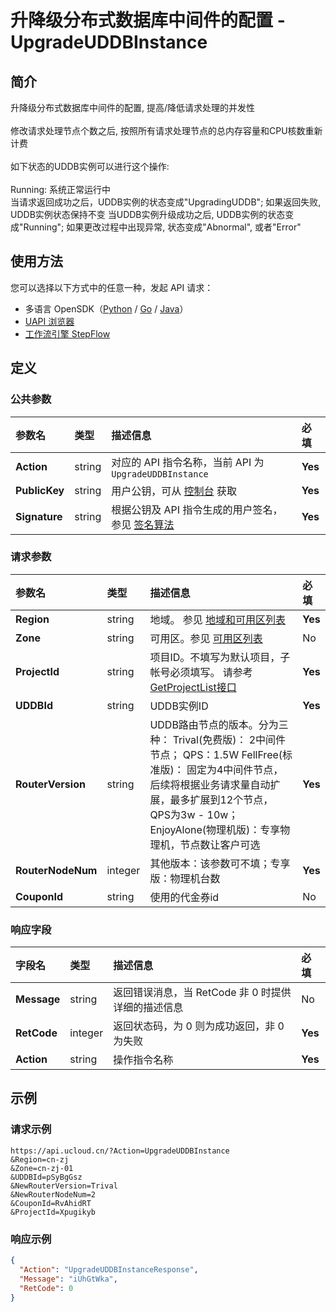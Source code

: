 # 升降级分布式数据库中间件的配置 - UpgradeUDDBInstance

## 简介

升降级分布式数据库中间件的配置, 提高/降低请求处理的并发性<br /><br />修改请求处理节点个数之后, 按照所有请求处理节点的总内存容量和CPU核数重新计费<br /><br />如下状态的UDDB实例可以进行这个操作:<br /><br />Running: 系统正常运行中<br />当请求返回成功之后，UDDB实例的状态变成"UpgradingUDDB"; 如果返回失败, UDDB实例状态保持不变 当UDDB实例升级成功之后, UDDB实例的状态变成"Running"; 如果更改过程中出现异常, 状态变成"Abnormal", 或者"Error"





## 使用方法

您可以选择以下方式中的任意一种，发起 API 请求：
- 多语言 OpenSDK（[Python](https://github.com/ucloud/ucloud-sdk-python3) / [Go](https://github.com/ucloud/ucloud-sdk-go) / [Java](https://github.com/ucloud/ucloud-sdk-java)）
- [UAPI 浏览器](https://console.ucloud.cn/uapi/detail?id=UpgradeUDDBInstance)
- [工作流引擎 StepFlow](https://console.ucloud.cn/stepflow/manage/)

## 定义

### 公共参数

| 参数名 | 类型 | 描述信息 | 必填 |
|:---|:---|:---|:---|
| **Action**     | string  | 对应的 API 指令名称，当前 API 为 `UpgradeUDDBInstance`                        | **Yes** |
| **PublicKey**  | string  | 用户公钥，可从 [控制台](https://console.ucloud.cn/uapi/apikey) 获取                                             | **Yes** |
| **Signature**  | string  | 根据公钥及 API 指令生成的用户签名，参见 [签名算法](api/summary/signature.md)  | **Yes** |

### 请求参数

| 参数名 | 类型 | 描述信息 | 必填 |
|:---|:---|:---|:---|
| **Region** | string | 地域。 参见 [地域和可用区列表](api/summary/regionlist) |**Yes**|
| **Zone** | string | 可用区。参见 [可用区列表](api/summary/regionlist) |No|
| **ProjectId** | string | 项目ID。不填写为默认项目，子帐号必须填写。 请参考[GetProjectList接口](api/summary/get_project_list) |**Yes**|
| **UDDBId** | string | UDDB实例ID |**Yes**|
| **RouterVersion** | string | UDDB路由节点的版本。分为三种： Trival(免费版)： 2中间件节点； QPS：1.5W FellFree(标准版)： 固定为4中间件节点，后续将根据业务请求量自动扩展，最多扩展到12个节点，QPS为3w - 10w； EnjoyAlone(物理机版)：专享物理机，节点数让客户可选 |**Yes**|
| **RouterNodeNum** | integer | 其他版本：该参数可不填；专享版：物理机台数 |**Yes**|
| **CouponId** | string | 使用的代金券id |No|

### 响应字段

| 字段名 | 类型 | 描述信息 | 必填 |
|:---|:---|:---|:---|
| **Message** | string | 返回错误消息，当 RetCode 非 0 时提供详细的描述信息 |No|
| **RetCode** | integer | 返回状态码，为 0 则为成功返回，非 0 为失败 |**Yes**|
| **Action** | string | 操作指令名称 |**Yes**|




## 示例

### 请求示例
    
```
https://api.ucloud.cn/?Action=UpgradeUDDBInstance
&Region=cn-zj
&Zone=cn-zj-01
&UDDBId=pSyBgGsz
&NewRouterVersion=Trival
&NewRouterNodeNum=2
&CouponId=RvAhidRT
&ProjectId=Xpugikyb
```

### 响应示例
    
```json
{
  "Action": "UpgradeUDDBInstanceResponse",
  "Message": "iUhGtWka",
  "RetCode": 0
}
```




